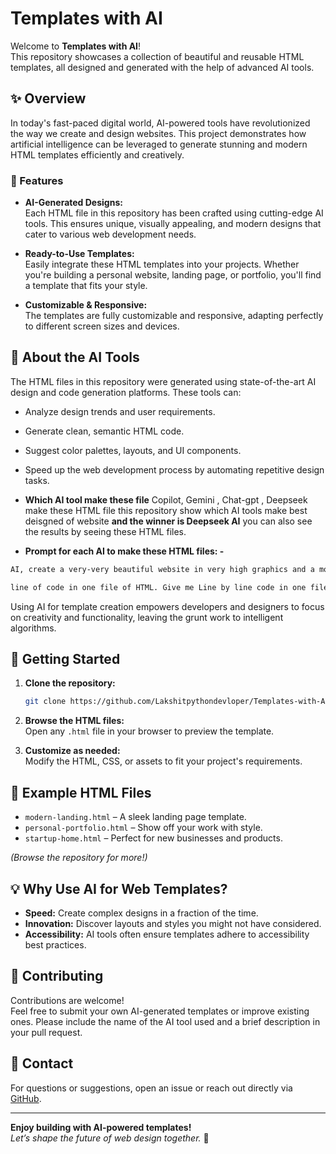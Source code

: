 # Templates with AI

Welcome to **Templates with AI**!  
This repository showcases a collection of beautiful and reusable HTML templates, all designed and generated with the help of advanced AI tools.

## ✨ Overview

In today's fast-paced digital world, AI-powered tools have revolutionized the way we create and design websites. This project demonstrates how artificial intelligence can be leveraged to generate stunning and modern HTML templates efficiently and creatively.

### 🌟 Features

- **AI-Generated Designs:**  
  Each HTML file in this repository has been crafted using cutting-edge AI tools. This ensures unique, visually appealing, and modern designs that cater to various web development needs.

- **Ready-to-Use Templates:**  
  Easily integrate these HTML templates into your projects. Whether you're building a personal website, landing page, or portfolio, you'll find a template that fits your style.

- **Customizable & Responsive:**  
  The templates are fully customizable and responsive, adapting perfectly to different screen sizes and devices.

## 🤖 About the AI Tools

The HTML files in this repository were generated using state-of-the-art AI design and code generation platforms. These tools can:

- Analyze design trends and user requirements.
- Generate clean, semantic HTML code.
- Suggest color palettes, layouts, and UI components.
- Speed up the web development process by automating repetitive design tasks.

- **Which AI tool make these file**
    Copilot, Gemini , Chat-gpt , Deepseek make these HTML file this repository show which AI tools make best deisgned of website
    **and the winner is Deepseek AI** you can also see the results by seeing these HTML files.

- **Prompt for each AI to make these HTML files: -**

```bash
AI, create a very-very beautiful website in very high graphics and a more animations in which you make a educational website name edutecha with HTML, CSS, JavaScript very high designed quality. Give me code in a single

line of code in one file of HTML. Give me Line by line code in one file of HTML.
```

Using AI for template creation empowers developers and designers to focus on creativity and functionality, leaving the grunt work to intelligent algorithms.

## 🚀 Getting Started

1. **Clone the repository:**
   ```bash
   git clone https://github.com/Lakshitpythondevloper/Templates-with-AI.git
   ```
2. **Browse the HTML files:**  
   Open any `.html` file in your browser to preview the template.

3. **Customize as needed:**  
   Modify the HTML, CSS, or assets to fit your project's requirements.

## 📂 Example HTML Files

- `modern-landing.html` – A sleek landing page template.
- `personal-portfolio.html` – Show off your work with style.
- `startup-home.html` – Perfect for new businesses and products.

*(Browse the repository for more!)*

## 💡 Why Use AI for Web Templates?

- **Speed:** Create complex designs in a fraction of the time.
- **Innovation:** Discover layouts and styles you might not have considered.
- **Accessibility:** AI tools often ensure templates adhere to accessibility best practices.

## 📝 Contributing

Contributions are welcome!  
Feel free to submit your own AI-generated templates or improve existing ones. Please include the name of the AI tool used and a brief description in your pull request.

## 📧 Contact

For questions or suggestions, open an issue or reach out directly via [GitHub](https://github.com/Lakshitpythondevloper).

---

**Enjoy building with AI-powered templates!**  
*Let’s shape the future of web design together.* 🚀
